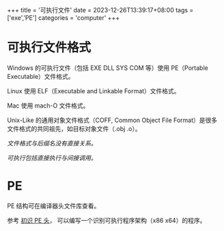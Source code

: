 +++
title = '可执行文件'
date = 2023-12-26T13:39:17+08:00
tags = ['exe','PE']
categories = 'computer'
+++

# 可执行文件格式

Windows 的可执行文件（包括 EXE DLL SYS COM 等）使用 PE（Portable Executable）文件格式。

Linux 使用 ELF（Executable and Linkable Format）文件格式。

Mac 使用 mach-O 文件格式。

Unix-Like 的通用对象文件格式（COFF, Common Object File Format）是很多文件格式的共同祖先，如目标对象文件（.obj  .o）。

*文件格式与后缀名没有直接关系。*

*可执行包括直接执行与间接调用。*

# PE

PE 结构可在编译器头文件库查看。

参考 [初识 PE 头](https://www.cnblogs.com/cunren/p/15575159.html)，
可以编写一个识别可执行程序架构（x86 x64）的程序。
